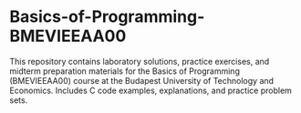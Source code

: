# Basics-of-Programming-BMEVIEEAA00
This repository contains laboratory solutions, practice exercises, and midterm preparation materials for the Basics of Programming (BMEVIEEAA00) course at the Budapest University of Technology and Economics. Includes C code examples, explanations, and practice problem sets.

